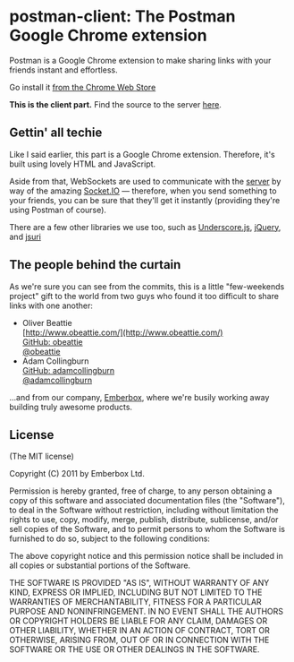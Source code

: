 postman-client: The Postman Google Chrome extension
===================================================

Postman is a Google Chrome extension to make sharing links with your friends
instant and effortless.

Go install it [from the Chrome Web Store](https://chrome.google.com/webstore/detail/ceebmhkhkjlbcehplmobnnhbibghnenj)

**This is the client part.** Find the source to the server [here](https://github.com/obeattie/postman-server).

Gettin' all techie
------------------

Like I said earlier, this part is a Google Chrome extension. Therefore, it's
built using lovely HTML and JavaScript.

Aside from that, WebSockets are used to communicate with the [server](https://github.com/obeattie/postman-server)
by way of the amazing [Socket.IO](http://socket.io/) — therefore, when you send
something to your friends, you can be sure that they'll get it instantly
(providing they're using Postman of course).

There are a few other libraries we use too, such as [Underscore.js](http://documentcloud.github.com/underscore/),
[jQuery](http://www.jquery.com/), and [jsuri](http://code.google.com/p/jsuri/)

The people behind the curtain
-----------------------------

As we're sure you can see from the commits, this is a little "few-weekends
project" gift to the world from two guys who found it too difficult to share
links with one another:

*   Oliver Beattie<br />
    [http://www.obeattie.com/](http://www.obeattie.com/)<br />
    [GitHub: obeattie](https://github.com/obeattie)<br />
    [@obeattie](http://twitter.com/obeattie)
*   Adam Collingburn<br />
    [GitHub: adamcollingburn](https://github.com/adamcollingburn)<br />
    [@adamcollingburn](http://twitter.com/adamcollingburn)

…and from our company, [Emberbox](http://www.emberb0x.com/), where we're busily
working away building truly awesome products.

License
-------
(The MIT license)

Copyright (C) 2011 by Emberbox Ltd.

Permission is hereby granted, free of charge, to any person obtaining a copy
of this software and associated documentation files (the "Software"), to deal
in the Software without restriction, including without limitation the rights
to use, copy, modify, merge, publish, distribute, sublicense, and/or sell
copies of the Software, and to permit persons to whom the Software is
furnished to do so, subject to the following conditions:

The above copyright notice and this permission notice shall be included in
all copies or substantial portions of the Software.

THE SOFTWARE IS PROVIDED "AS IS", WITHOUT WARRANTY OF ANY KIND, EXPRESS OR
IMPLIED, INCLUDING BUT NOT LIMITED TO THE WARRANTIES OF MERCHANTABILITY,
FITNESS FOR A PARTICULAR PURPOSE AND NONINFRINGEMENT. IN NO EVENT SHALL THE
AUTHORS OR COPYRIGHT HOLDERS BE LIABLE FOR ANY CLAIM, DAMAGES OR OTHER
LIABILITY, WHETHER IN AN ACTION OF CONTRACT, TORT OR OTHERWISE, ARISING FROM,
OUT OF OR IN CONNECTION WITH THE SOFTWARE OR THE USE OR OTHER DEALINGS IN
THE SOFTWARE.
